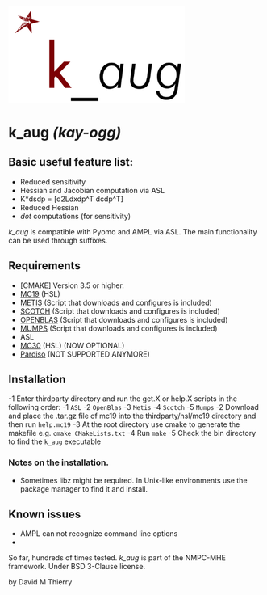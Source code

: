 <img src="/docs/kauglogo.png" alt="Drawing" width="350px"/>

# k\_aug *(kay-ogg)*

## Basic useful feature list:

 * Reduced sensitivity
 * Hessian and Jacobian computation via ASL
 * K*dsdp = [d2Ldxdp^T dcdp^T]
 * Reduced Hessian
 * *dot* computations (for sensitivity)
 
*k\_aug* is compatible with Pyomo and AMPL via ASL. The main functionality can be used through suffixes. 

## Requirements
 * [CMAKE] Version 3.5 or higher.
 * [MC19]() (HSL)
 * [METIS]() (Script that downloads and configures is included)
 * [SCOTCH]() (Script that downloads and configures is included)
 * [OPENBLAS]() (Script that downloads and configures is included)
 * [MUMPS]() (Script that downloads and configures is included)
 * ASL 
 * [MC30](http://www.hsl.rl.ac.uk/catalogue/mc30.html) (HSL) (NOW OPTIONAL)
 * [Pardiso](https://pardiso-project.org/) (NOT SUPPORTED ANYMORE)

## Installation
 -1 Enter thirdparty directory and run the get.X or help.X scripts in the following order: 
  -1 `ASL`
  -2 `OpenBlas`
  -3 `Metis`
  -4 `Scotch`
  -5 `Mumps`
 -2 Download and place the .tar.gz file of mc19 into the thirdparty/hsl/mc19 directory and then run `help.mc19`
 -3 At the root directory use cmake to generate the makefile e.g. `cmake CMakeLists.txt`
 -4 Run `make`
 -5 Check the bin directory to find the `k_aug` executable
 
 ### Notes on the installation.
  * Sometimes libz might be required. In Unix-like environments use the package manager to find it and install.


## Known issues
 * AMPL can not recognize command line options
 * 
So far, hundreds of times tested.
*k\_aug* is part of the NMPC-MHE framework. Under BSD 3-Clause license.

by David M Thierry
